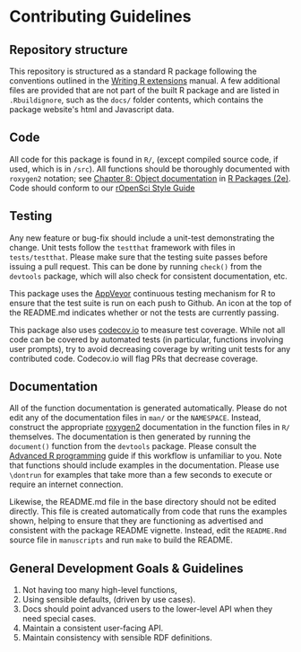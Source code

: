 

Contributing Guidelines
=======================

Repository structure
--------------------

This repository is structured as a standard R package
following the conventions outlined in the [Writing R
extensions](http://cran.r-project.org/doc/manuals/R-exts.html) manual.
A few additional files are provided that are not part of the built
R package and are listed in `.Rbuildignore`, such as the `docs/` folder contents, which 
contains the package website's html and Javascript data.


Code
----

All code for this package is found in `R/`, (except compiled source
code, if used, which is in `/src`).  All functions should be thoroughly
documented with `roxygen2` notation; see [Chapter 8: Object documentation](https://bookdown.dongzhuoer.com/hadley/r-pkgs/man.html) in [R Packages (2e)](https://r-pkgs.org/). Code should
conform to our [rOpenSci Style Guide](https://github.com/ropensci/onboarding/blob/master/packaging_guide.md)

Testing
-------

Any new feature or bug-fix should include a unit-test demonstrating the
change.  Unit tests follow the `testthat` framework with files in
`tests/testthat`.  Please make sure that the testing suite passes
before issuing a pull request.  This can be done by running `check()`
from the `devtools` package, which will also check for consistent
documentation, etc.


This package uses the [AppVeyor](https://ci.appveyor.com/project/dataobservatory-eu/dataset)
continuous testing mechanism for R to ensure that the test suite is run
on each push to Github.  An icon at the top of the README.md indicates
whether or not the tests are currently passing.

This package also uses
[codecov.io](https://codecov.io/) to
measure test coverage.  While not all code can be covered by automated
tests (in particular, functions involving user prompts), try to avoid
decreasing coverage by writing unit tests for any contributed code.
Codecov.io will flag PRs that decrease coverage.


Documentation
-------------

All of the function documentation is generated automatically.
Please do not edit any of the documentation files in `man/`
or the `NAMESPACE`.  Instead, construct the appropriate
[roxygen2](https://github.com/klutometis/roxygen) documentation in the
function files in `R/` themselves.  The documentation is then generated
by running the `document()` function from the `devtools` package.  Please
consult the [Advanced R programming](http://adv-r.had.co.nz/) guide if
this workflow is unfamiliar to you.  Note that functions should include
examples in the documentation. Please use `\dontrun` for examples that
take more than a few seconds to execute or require an internet connection.

Likewise, the README.md file in the base directory should not be edited
directly.  This file is created automatically from code that runs the
examples shown, helping to ensure that they are functioning as advertised
and consistent with the package README vignette.  Instead, edit the
`README.Rmd` source file in `manuscripts` and run `make` to build
the README.

General Development Goals & Guidelines
---------------------------------------

1. Not having too many high-level functions,
2. Using sensible defaults, (driven by use cases).
3. Docs should point advanced users to the lower-level API when they need special cases.
4. Maintain a consistent user-facing API.
5. Maintain consistency with sensible RDF definitions. 
